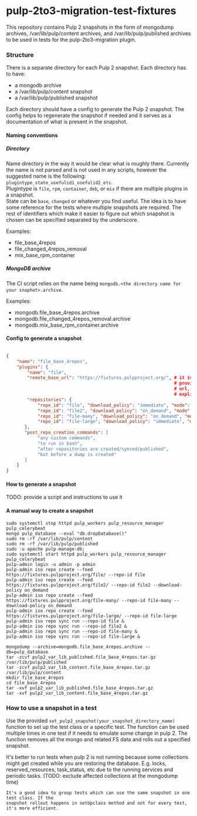 # pulp-2to3-migration-test-fixtures

This repository contains Pulp 2 snapshots in the form of mongodump archives, /var/lib/pulp/content
 archives, and /var/lib/pulp/published archives to be used in tests for the pulp-2to3-migration
  plugin.
 

### Structure

There is a separate directory for each Pulp 2 snapshot.
Each directory has to have:
 - a mongodb archive
 - a /var/lib/pulp/content snapshot
 - a /var/lib/pulp/published snapshot
 
Each directory should have a config to generate the Pulp 2 snapshot.
The config helps to regenerate the snapshot if needed and it serves as a documentation of what is
 present in the snapshot.


#### Naming conventions

##### Directory

Name directory in the way it would be clear what is roughly there.
Currently the name is not parsed and is not used in any scripts, however the suggested name is
 the following: ``plugintype_state_usefulid1_usefulid2_etc``.  
Plugintype is `file`, `rpm`, `container`, `deb`, or `mix` if there are multiple plugins in a
 snapshot.  
State can be `base`, `changed` or whatever you find useful. The idea is to have some reference for
 the tests where multiple snapshots are required.
The rest of identifiers which make it easier to figure out which snapshot is chosen can
 be specified separated by the underscore.

Examples:
 * file_base_4repos
 * file_changed_4repos_removal
 * mix_base_rpm_container

##### MongoDB archive

The CI script relies on the name being ``mongodb.<the directory name for your snaphot>.archive``.

Examples:
 * mongodb.file_base_4repos.archive
 * mongodb.file_changed_4repos_removal.archive
 * mongodb.mix_base_rpm_container.archive


#### Config to generate a snapshot

```json

{
    "name": "file_base_4repos",
    "plugins": {
        "name": "file",
        "remote_base_url": "https://fixtures.pulpproject.org/", # it is used in combination with
                                                                # provided repo_id to form a remote
                                                                # url, if a url is not specified
                                                                # explicitly for a repo.
        "repositories": {
            "repo_id": "file", "download_policy": "immediate", "mode": "additive",
            "repo_id": "file2", "download_policy": "on_demand", "mode": "mirror", "url": "a custom URL",
            "repo_id": "file-many", "download_policy": "on_demand", "mode": "mirror",
            "repo_id": "file-large", "download_policy": "immediate", "mode": "additive",
       },
       "post_repo_creation_commands": [
            "any custom commands",
            "to run in bash",
            "after repositories are created/synced/published",
            "but before a dump is created"
       ]
    }
}
```


#### How to generate a snapshot

TODO: provide a script and instructions to use it


#### A manual way to create a snapshot

    sudo systemctl stop httpd pulp_workers pulp_resource_manager pulp_celerybeat
    mongo pulp_database --eval "db.dropDatabase()"
    sudo rm -rf /var/lib/pulp/content
    sudo rm -rf /var/lib/pulp/published
    sudo -u apache pulp-manage-db;
    sudo systemctl start httpd pulp_workers pulp_resource_manager pulp_celerybeat
    pulp-admin login -u admin -p admin
    pulp-admin iso repo create --feed https://fixtures.pulpproject.org/file/ --repo-id file
    pulp-admin iso repo create --feed https://fixtures.pulpproject.org/file2/ --repo-id file2 --download-policy on_demand
    pulp-admin iso repo create --feed https://fixtures.pulpproject.org/file-many/ --repo-id file-many --download-policy on_demand
    pulp-admin iso repo create --feed https://fixtures.pulpproject.org/file-large/ --repo-id file-large
    pulp-admin iso repo sync run --repo-id file &
    pulp-admin iso repo sync run --repo-id file2 &
    pulp-admin iso repo sync run --repo-id file-many &
    pulp-admin iso repo sync run --repo-id file-large &
    
    mongodump --archive=mongodb.file_base_4repos.archive --db=pulp_database
    tar -zcvf pulp2_var_lib_published.file_base_4repos.tar.gz  /var/lib/pulp/published
    tar -zcvf pulp2_var_lib_content.file_base_4repos.tar.gz  /var/lib/pulp/content
    mkdir file_base_4repos
    cd file_base_4repos
    tar -xvf pulp2_var_lib_published.file_base_4repos.tar.gz
    tar -xvf pulp2_var_lib_content.file_base_4repos.tar.gz


### How to use a snapshot in a test

Use the provided `set_pulp2_snapshot(your_snapshot_directory_name)` function to set up the test
 class or a specific test. The function can be used multiple times in one test if it needs to
 emulate some change in pulp 2. The function removes all the mongo and related FS data and rolls
 out a specified snapshot.
 
It's better to run tests when pulp 2 is not running because some collections might get created while
 you are restoring the database. E.g. locks, reserved_resources, task_status, etc due to the
 running services and periodic tasks. (TODO: exclude affected collections at the mongodump time)


    It's a good idea to group tests which can use the same snapshot in one test class. If the
    snapshot rollout happens in setUpclass method and not for every test, it's more efficient.
